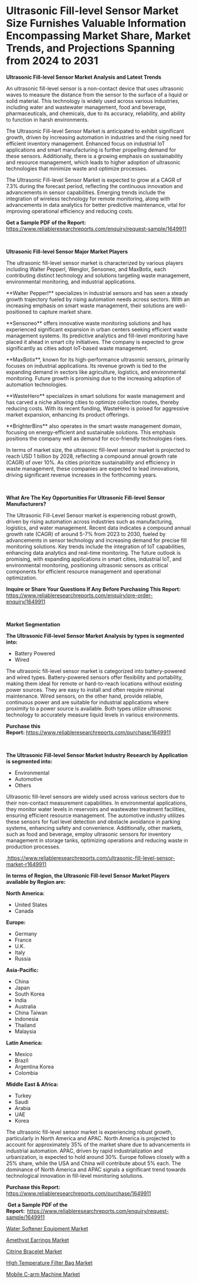 <p><h1>Ultrasonic Fill-level Sensor Market Size Furnishes Valuable Information Encompassing Market Share, Market Trends, and Projections Spanning from 2024 to 2031</h1></p><p><strong>Ultrasonic Fill-level Sensor Market Analysis and Latest Trends</strong></p>
<p><p>An ultrasonic fill-level sensor is a non-contact device that uses ultrasonic waves to measure the distance from the sensor to the surface of a liquid or solid material. This technology is widely used across various industries, including water and wastewater management, food and beverage, pharmaceuticals, and chemicals, due to its accuracy, reliability, and ability to function in harsh environments.</p><p>The Ultrasonic Fill-level Sensor Market is anticipated to exhibit significant growth, driven by increasing automation in industries and the rising need for efficient inventory management. Enhanced focus on industrial IoT applications and smart manufacturing is further propelling demand for these sensors. Additionally, there is a growing emphasis on sustainability and resource management, which leads to higher adoption of ultrasonic technologies that minimize waste and optimize processes.</p><p>The Ultrasonic Fill-level Sensor Market is expected to grow at a CAGR of 7.3% during the forecast period, reflecting the continuous innovation and advancements in sensor capabilities. Emerging trends include the integration of wireless technology for remote monitoring, along with advancements in data analytics for better predictive maintenance, vital for improving operational efficiency and reducing costs.</p></p>
<p><strong>Get a Sample PDF of the Report:&nbsp;</strong> <a href="https://www.reliableresearchreports.com/enquiry/request-sample/1649911?utm_campaign=38&utm_medium=2&utm_source=Github&utm_content=ia&utm_term=26092024&utm_id=ultrasonic-fill-level-sensor">https://www.reliableresearchreports.com/enquiry/request-sample/1649911</a></p>
<p>&nbsp;</p>
<p><strong>Ultrasonic Fill-level Sensor Major Market Players</strong></p>
<p><p>The ultrasonic fill-level sensor market is characterized by various players including Walter Pepperl, Wenglor, Sensoneo, and MaxBotix, each contributing distinct technology and solutions targeting waste management, environmental monitoring, and industrial applications. </p><p>**Walter Pepperl** specializes in industrial sensors and has seen a steady growth trajectory fueled by rising automation needs across sectors. With an increasing emphasis on smart waste management, their solutions are well-positioned to capture market share.</p><p>**Sensoneo** offers innovative waste monitoring solutions and has experienced significant expansion in urban centers seeking efficient waste management systems. Its predictive analytics and fill-level monitoring have placed it ahead in smart city initiatives. The company is expected to grow significantly as cities adopt IoT-based waste management.</p><p>**MaxBotix**, known for its high-performance ultrasonic sensors, primarily focuses on industrial applications. Its revenue growth is tied to the expanding demand in sectors like agriculture, logistics, and environmental monitoring. Future growth is promising due to the increasing adoption of automation technologies.</p><p>**WasteHero** specializes in smart solutions for waste management and has carved a niche allowing cities to optimize collection routes, thereby reducing costs. With its recent funding, WasteHero is poised for aggressive market expansion, enhancing its product offerings.</p><p>**BrighterBins** also operates in the smart waste management domain, focusing on energy-efficient and sustainable solutions. This emphasis positions the company well as demand for eco-friendly technologies rises.</p><p>In terms of market size, the ultrasonic fill-level sensor market is projected to reach USD 1 billion by 2028, reflecting a compound annual growth rate (CAGR) of over 10%. As cities prioritize sustainability and efficiency in waste management, these companies are expected to lead innovations, driving significant revenue increases in the forthcoming years.</p></p>
<p>&nbsp;</p>
<p><strong>What Are The Key Opportunities For Ultrasonic Fill-level Sensor Manufacturers?</strong></p>
<p><p>The Ultrasonic Fill-Level Sensor market is experiencing robust growth, driven by rising automation across industries such as manufacturing, logistics, and water management. Recent data indicates a compound annual growth rate (CAGR) of around 5-7% from 2023 to 2030, fueled by advancements in sensor technology and increasing demand for precise fill monitoring solutions. Key trends include the integration of IoT capabilities, enhancing data analytics and real-time monitoring. The future outlook is promising, with expanding applications in smart cities, industrial IoT, and environmental monitoring, positioning ultrasonic sensors as critical components for efficient resource management and operational optimization.</p></p>
<p><strong>Inquire or Share Your Questions If Any Before Purchasing This Report:</strong> <a href="https://www.reliableresearchreports.com/enquiry/pre-order-enquiry/1649911?utm_campaign=38&utm_medium=2&utm_source=Github&utm_content=ia&utm_term=26092024&utm_id=ultrasonic-fill-level-sensor">https://www.reliableresearchreports.com/enquiry/pre-order-enquiry/1649911</a></p>
<p>&nbsp;</p>
<p><strong>Market Segmentation</strong></p>
<p><strong>The Ultrasonic Fill-level Sensor Market Analysis by types is segmented into:</strong></p>
<p><ul><li>Battery Powered</li><li>Wired</li></ul></p>
<p><p>The ultrasonic fill-level sensor market is categorized into battery-powered and wired types. Battery-powered sensors offer flexibility and portability, making them ideal for remote or hard-to-reach locations without existing power sources. They are easy to install and often require minimal maintenance. Wired sensors, on the other hand, provide reliable, continuous power and are suitable for industrial applications where proximity to a power source is available. Both types utilize ultrasonic technology to accurately measure liquid levels in various environments.</p></p>
<p><strong>Purchase this Report:&nbsp;</strong><a href="https://www.reliableresearchreports.com/purchase/1649911?utm_campaign=38&utm_medium=2&utm_source=Github&utm_content=ia&utm_term=26092024&utm_id=ultrasonic-fill-level-sensor">https://www.reliableresearchreports.com/purchase/1649911</a></p>
<p>&nbsp;</p>
<p><strong>The Ultrasonic Fill-level Sensor Market Industry Research by Application is segmented into:</strong></p>
<p><ul><li>Environmental</li><li>Automotive</li><li>Others</li></ul></p>
<p><p>Ultrasonic fill-level sensors are widely used across various sectors due to their non-contact measurement capabilities. In environmental applications, they monitor water levels in reservoirs and wastewater treatment facilities, ensuring efficient resource management. The automotive industry utilizes these sensors for fuel level detection and obstacle avoidance in parking systems, enhancing safety and convenience. Additionally, other markets, such as food and beverage, employ ultrasonic sensors for inventory management in storage tanks, optimizing operations and reducing waste in production processes.</p></p>
<p><a href="https://www.reliableresearchreports.com/ultrasonic-fill-level-sensor-market-r1649911?utm_campaign=38&utm_medium=2&utm_source=Github&utm_content=ia&utm_term=26092024&utm_id=ultrasonic-fill-level-sensor">&nbsp;https://www.reliableresearchreports.com/ultrasonic-fill-level-sensor-market-r1649911</a></p>
<p><strong>In terms of Region, the Ultrasonic Fill-level Sensor Market Players available by Region are:</strong></p>
<p>
    <p> <strong> North America: </strong>
        <ul>
            <li>United States</li>
            <li>Canada</li>
        </ul>
        </p> 
    <p> <strong> Europe: </strong>
        <ul>
            <li>Germany</li>
            <li>France</li>
            <li>U.K.</li>
            <li>Italy</li>
            <li>Russia</li>
        </ul>
        </p> 
    <p> <strong> Asia-Pacific: </strong>
        <ul>
            <li>China</li>
            <li>Japan</li>
            <li>South Korea</li>
            <li>India</li>
            <li>Australia</li>
            <li>China Taiwan</li>
            <li>Indonesia</li>
            <li>Thailand</li>
            <li>Malaysia</li>
        </ul>
        </p> 
    <p> <strong> Latin America: </strong>
        <ul>
            <li>Mexico</li>
            <li>Brazil</li>
            <li>Argentina Korea</li>
            <li>Colombia</li>
        </ul>
        </p> 
    <p> <strong> Middle East & Africa: </strong>
        <ul>
            <li>Turkey</li>
            <li>Saudi</li>
            <li>Arabia</li>
            <li>UAE</li>
            <li>Korea</li>
        </ul>
    </p>
    </p>
<p><p>The ultrasonic fill-level sensor market is experiencing robust growth, particularly in North America and APAC. North America is projected to account for approximately 35% of the market share due to advancements in industrial automation. APAC, driven by rapid industrialization and urbanization, is expected to hold around 30%. Europe follows closely with a 25% share, while the USA and China will contribute about 5% each. The dominance of North America and APAC signals a significant trend towards technological innovation in fill-level monitoring solutions.</p></p>
<p><strong>Purchase this Report: </strong><a href="https://www.reliableresearchreports.com/purchase/1649911?utm_campaign=38&utm_medium=2&utm_source=Github&utm_content=ia&utm_term=26092024&utm_id=ultrasonic-fill-level-sensor">https://www.reliableresearchreports.com/purchase/1649911</a></p>
<p>&nbsp;<strong>Get a Sample PDF of the Report:&nbsp;&nbsp;</strong><a href="https://www.reliableresearchreports.com/enquiry/request-sample/1649911?utm_campaign=38&utm_medium=2&utm_source=Github&utm_content=ia&utm_term=26092024&utm_id=ultrasonic-fill-level-sensor">https://www.reliableresearchreports.com/enquiry/request-sample/1649911</a></p>
<p><strong></strong></p>
<p><p><a href="https://www.linkedin.com/pulse/what-emerging-market-trends-water-softener-equipment-detailed-m2gye?trackingId=xWSR6qejQOyB3s%2B7a6Ifbg%3D%3D&utm_campaign=38&utm_medium=2&utm_source=Github&utm_content=ia&utm_term=26092024&utm_id=ultrasonic-fill-level-sensor">Water Softener Equipment Market</a></p><p><a href="https://issuu.com/reportprime-2/docs/amethyst-earrings-market-size-2030._d49a19290f6a49?utm_campaign=38&utm_medium=2&utm_source=Github&utm_content=ia&utm_term=26092024&utm_id=ultrasonic-fill-level-sensor">Amethyst Earrings Market</a></p><p><a href="https://issuu.com/reportprime-2/docs/citrine-bracelet-market-size-2030.p_2716ffb822c678?utm_campaign=38&utm_medium=2&utm_source=Github&utm_content=ia&utm_term=26092024&utm_id=ultrasonic-fill-level-sensor">Citrine Bracelet Market</a></p><p><a href="https://www.linkedin.com/pulse/future-high-temperature-filter-bag-market-global-forecast-trends-zqxic?trackingId=1v%2BgaGDORhST2SANmDmwrg%3D%3D&utm_campaign=38&utm_medium=2&utm_source=Github&utm_content=ia&utm_term=26092024&utm_id=ultrasonic-fill-level-sensor">High Temperature Filter Bag Market</a></p><p><a href="https://github.com/DianaWilson796/Market-Research-Report-List-1/blob/main/mobile-c-arm-machine-market.md?utm_campaign=38&utm_medium=2&utm_source=Github&utm_content=ia&utm_term=26092024&utm_id=ultrasonic-fill-level-sensor">Mobile C-arm Machine Market</a></p></p>